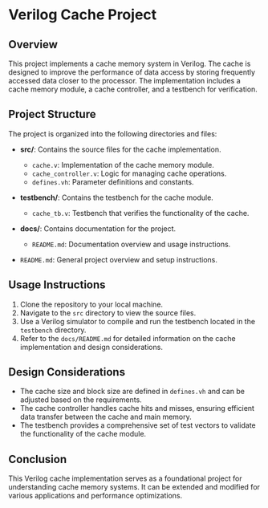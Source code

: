 # Verilog Cache Project

## Overview
This project implements a cache memory system in Verilog. The cache is designed to improve the performance of data access by storing frequently accessed data closer to the processor. The implementation includes a cache memory module, a cache controller, and a testbench for verification.

## Project Structure
The project is organized into the following directories and files:

- **src/**: Contains the source files for the cache implementation.
  - `cache.v`: Implementation of the cache memory module.
  - `cache_controller.v`: Logic for managing cache operations.
  - `defines.vh`: Parameter definitions and constants.

- **testbench/**: Contains the testbench for the cache module.
  - `cache_tb.v`: Testbench that verifies the functionality of the cache.

- **docs/**: Contains documentation for the project.
  - `README.md`: Documentation overview and usage instructions.

- `README.md`: General project overview and setup instructions.

## Usage Instructions
1. Clone the repository to your local machine.
2. Navigate to the `src` directory to view the source files.
3. Use a Verilog simulator to compile and run the testbench located in the `testbench` directory.
4. Refer to the `docs/README.md` for detailed information on the cache implementation and design considerations.

## Design Considerations
- The cache size and block size are defined in `defines.vh` and can be adjusted based on the requirements.
- The cache controller handles cache hits and misses, ensuring efficient data transfer between the cache and main memory.
- The testbench provides a comprehensive set of test vectors to validate the functionality of the cache module.

## Conclusion
This Verilog cache implementation serves as a foundational project for understanding cache memory systems. It can be extended and modified for various applications and performance optimizations.